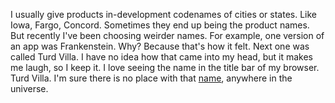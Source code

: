 I usually give products in-development codenames of cities or states. Like Iowa, Fargo, Concord. Sometimes they end up being the product names. But recently I've been choosing weirder names. For example, one version of an app was Frankenstein. Why? Because that's how it felt. Next one was called Turd Villa. I have no idea how that came into my head, but it makes me laugh, so I keep it. I love seeing the name in the title bar of my browser. Turd Villa. I'm sure there is no place with that <a href="https://www.google.com/search?q=%22turd+villa%22">name</a>, anywhere in the universe. 
